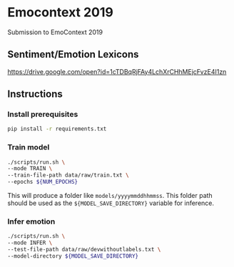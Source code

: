 # Emocontext 2019
Submission to EmoContext 2019

## Sentiment/Emotion Lexicons
https://drive.google.com/open?id=1cTDBqRjFAy4LchXrCHhMEjcFvzE4I1zn

## Instructions

### Install prerequisites
```bash
pip install -r requirements.txt
```

### Train model
```bash
./scripts/run.sh \
--mode TRAIN \
--train-file-path data/raw/train.txt \
--epochs ${NUM_EPOCHS}
```

This will produce a folder like `models/yyyymmddhhmmss`.
This folder path should be used as the `${MODEL_SAVE_DIRECTORY}` variable for inference.


### Infer emotion
```bash
./scripts/run.sh \
--mode INFER \
--test-file-path data/raw/devwithoutlabels.txt \
--model-directory ${MODEL_SAVE_DIRECTORY}
```
